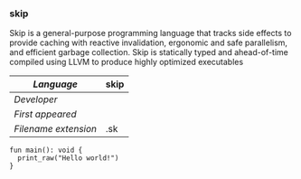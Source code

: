 ### skip
Skip is a general-purpose programming language that tracks side effects to provide caching with reactive invalidation, ergonomic and safe parallelism, and efficient garbage collection. Skip is statically typed and ahead-of-time compiled using LLVM to produce highly optimized executables

|_Language_|skip|
|-|-|
|_Developer_||
|_First appeared_||
|_Filename extension_|.sk|

```HelloWorld.sk
fun main(): void {
  print_raw("Hello world!")
}